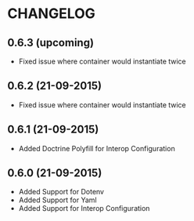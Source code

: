 # CHANGELOG

## 0.6.3 (upcoming)
- Fixed issue where container would instantiate twice

## 0.6.2 (21-09-2015)
- Fixed issue where container would instantiate twice

## 0.6.1 (21-09-2015)
- Added Doctrine Polyfill for Interop Configuration

## 0.6.0 (21-09-2015)
- Added Support for Dotenv
- Added Support for Yaml
- Added Support for Interop Configuration
